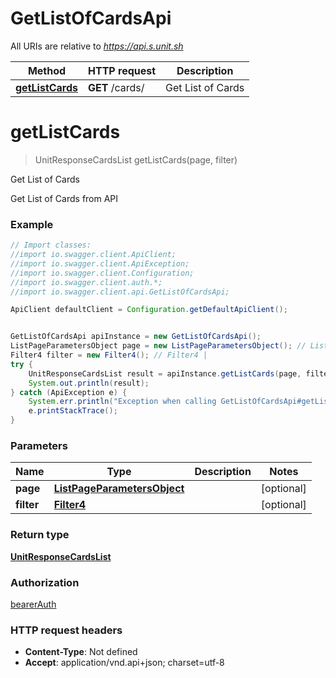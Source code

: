 # GetListOfCardsApi

All URIs are relative to *https://api.s.unit.sh*

Method | HTTP request | Description
------------- | ------------- | -------------
[**getListCards**](GetListOfCardsApi.md#getListCards) | **GET** /cards/ | Get List of Cards

<a name="getListCards"></a>
# **getListCards**
> UnitResponseCardsList getListCards(page, filter)

Get List of Cards

Get List of Cards from API 

### Example
```java
// Import classes:
//import io.swagger.client.ApiClient;
//import io.swagger.client.ApiException;
//import io.swagger.client.Configuration;
//import io.swagger.client.auth.*;
//import io.swagger.client.api.GetListOfCardsApi;

ApiClient defaultClient = Configuration.getDefaultApiClient();


GetListOfCardsApi apiInstance = new GetListOfCardsApi();
ListPageParametersObject page = new ListPageParametersObject(); // ListPageParametersObject | 
Filter4 filter = new Filter4(); // Filter4 | 
try {
    UnitResponseCardsList result = apiInstance.getListCards(page, filter);
    System.out.println(result);
} catch (ApiException e) {
    System.err.println("Exception when calling GetListOfCardsApi#getListCards");
    e.printStackTrace();
}
```

### Parameters

Name | Type | Description  | Notes
------------- | ------------- | ------------- | -------------
 **page** | [**ListPageParametersObject**](.md)|  | [optional]
 **filter** | [**Filter4**](.md)|  | [optional]

### Return type

[**UnitResponseCardsList**](UnitResponseCardsList.md)

### Authorization

[bearerAuth](../README.md#bearerAuth)

### HTTP request headers

 - **Content-Type**: Not defined
 - **Accept**: application/vnd.api+json; charset=utf-8

